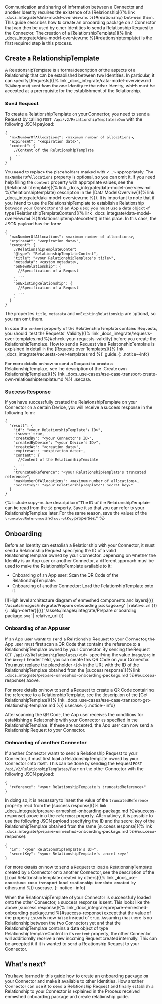 Communication and sharing of information between a Connector and another Identity requires the existence of a [Relationship]({% link _docs_integrate/data-model-overview.md %}#relationship) between them. This guide describes how to create an onboarding package on a Connector that can then be used by other Identities to send a Relationship Request to the Connector. The creation of a [RelationshipTemplate]({% link _docs_integrate/data-model-overview.md %}#relationshiptemplate) is the first required step in this process.<!--- Fundamental to this is an understanding of how to create a [Relationship Template]({% link _docs_integrate/data-model-overview.md %}#relationshiptemplate).--->

## Create a RelationshipTemplate

A RelationshipTemplate is a formal description of the aspects of a Relationship that can be established between two Identities. In particular, it can specify [Requests]({% link _docs_integrate/data-model-overview.md %}#request) sent from the one Identity to the other Identity, which must be accepted as a prerequisite for the establishment of the Relationship. <!--- For example, you can decide what data should be exchanged between the two Identities at the time the Relationship is established.-->

### Send Request

To create a RelationshipTemplate on your Connector, you need to send a Request by calling `POST /api/v2/RelationshipTemplates/Own` with the following JSON payload:

```jsonc
{
  "maxNumberOfAllocations": <maximum number of allocations>,
  "expiresAt": "<expiration date>",
  "content": {
    //Content of the RelationshipTemplate
    ...
  }
}
```

You need to replace the placeholders marked with <...> appropriately. The `maxNumberOfAllocations` property is optional, so you can omit it. If you need help filling the `content` property with appropriate values, see the [RelationshipTemplate]({% link _docs_integrate/data-model-overview.md %}#relationshiptemplate) description in the [Data Model Overview]({% link _docs_integrate/data-model-overview.md %}). It is important to note that if you intend to use the RelationshipTemplate to establish a Relationship between your Connector and an App user, you must use a data object of type [RelationshipTemplateContent]({% link _docs_integrate/data-model-overview.md %}#relationshiptemplatecontent) in this place. In this case, the JSON payload has the form:

```jsonc
{
  "maxNumberOfAllocations": <maximum number of allocations>,
  "expiresAt": "<expiration date>",
  "content": {
    //RelationshipTemplateContent
    "@type": "RelationshipTemplateContent",
    "title": "<your RelationshipTemplate's title>",
    "metadata": <custom metadata>,
    "onNewRelationship": {
      //Specification of a Request
      ...
    },
    "onExistingRelationship": {
      //Specification of a Request
      ...
    }
  }
}
```

The properties `title`, `metadata` and `onExistingRelationship` are optional, so you can omit them.

In case the `content` property of the RelationshipTemplate contains Requests, you should [test the Requests' Validity]({% link _docs_integrate/requests-over-templates.md %}#check-your-requests-validity) before you create the RelationshipTemplate. How to send a Request via a RelationshipTemplate is explained in detail in the [Requests over Templates]({% link _docs_integrate/requests-over-templates.md %}) guide.
{: .notice--info}

For more details on how to send a Request to create a RelationshipTemplate, see the description of the [Create own RelationshipTemplate]({% link _docs_use-cases/use-case-transport-create-own-relationshiptemplate.md %}) usecase.

<!---{% include rapidoc api_route_regex="^post /api/v2/RelationshipTemplates/Own$" %}--->

### Success Response

If you have successfully created the RelationshipTemplate on your Connector on a certain Device, you will receive a success response in the following form:

```jsonc
{
  "result": {
    "id": "<your RelationshipTemplate's ID>",
    "isOwn": true,
    "createdBy": "<your Connector's ID>",
    "createdByDevice": "<your Device's ID>",
    "createdAt": "<creation date>",
    "expiresAt": "<expiration date>",
    "content": {
      //Content of the RelationshipTemplate
      ...
    },
    "truncatedReference": "<your RelationshipTemplate's truncated reference>",
    "maxNumberOfAllocations": <maximum number of allocations>,
    "secretKey": "<your RelationshipTemplate's secret key>"
  }
}
```

{% include copy-notice description="The ID of the RelationshipTemplate can be read from the `id` property. Save it so that you can refer to your RelationshipTemplate later. For the same reason, save the values of the `truncatedReference` and `secretKey` properties." %}

## Onboarding

Before an Identity can establish a Relationship with your Connector, it must send a Relationship Request specifying the ID of a valid RelationshipTemplate owned by your Connector. Depending on whether the Identity is an App user or another Connector, a different approach must be used to make the RelationshipTemplate available to it:

- Onboarding of an App user: Scan the QR Code of the RelationshipTemplate.
- Onboarding of another Connector: Load the RelationshipTemplate onto it.

[![High level architecture diagram of enmeshed components and layers]({{ '/assets/images/integrate/Prepare onboarding package.svg' | relative_url }}){: .align-center}]({{ '/assets/images/integrate/Prepare onboarding package.svg' | relative_url }})

<!--- Not magnifiable version: ![High level architecture diagram of enmeshed components and layers]({{ '/assets/images/integrate/Prepare enmeshed onboarding package.svg' | relative_url }}){: .align-center} --->

### Onboarding of an App user

If an App user wants to send a Relationship Request to your Connector, the App user must first scan a QR Code that contains the reference to a RelationshipTemplate owned by your Connector. By sending the Request `GET /api/v2/RelationshipTemplates/<id>`, specifying the value `image/png` in the `Accept` header field, you can create this QR Code on your Connector. You must replace the placeholder `<id>` in the URL with the ID of the RelationshipTemplate obtained from the [success response]({% link _docs_integrate/prepare-enmeshed-onboarding-package.md %}#success-response) above.

For more details on how to send a Request to create a QR Code containing the reference to a RelationshipTemplate, see the description of the [Get RelationshipTemplate]({% link _docs_use-cases/use-case-transport-get-relationship-template.md %}) usecase.
{: .notice--info}

<!---{% include rapidoc api_route_regex="^get /api/v2/RelationshipTemplates/{id}$" %}--->

After scanning the QR Code, the App user receives the conditions for establishing a Relationship with your Connector as specified in the RelationshipTemplate. If these are accepted, the App user can now send a Relationship Request to your Connector.

### Onboarding of another Connector

If another Connector wants to send a Relationship Request to your Connector, it must first load a RelationshipTemplate owned by your Connector onto itself. This can be done by sending the Request `POST /api/v2/RelationshipTemplates/Peer` on the other Connector with the following JSON payload: <!--- reference: UkxU... --->

```jsonc
{
  "reference": "<your RelationshipTemplate's truncatedReference>"
}
```

In doing so, it is necessary to insert the value of the `truncatedReference` property read from the [success response]({% link _docs_integrate/prepare-enmeshed-onboarding-package.md %}#success-response) above into the `reference` property. Alternatively, it is possible to use the following JSON payload specifying the ID and the secret key of the RelationshipTemplate obtained from the same [success response]({% link _docs_integrate/prepare-enmeshed-onboarding-package.md %}#success-response):

```jsonc
{
  "id": "<your RelationshipTemplate's ID>",
  "secretKey": "<your RelationshipTemplate's secret key>"
}
```

For more details on how to send a Request to load a RelationshipTemplate created by a Connector onto another Connector, see the description of the [Load RelationshipTemplate created by others]({% link _docs_use-cases/use-case-transport-load-relationship-template-created-by-others.md %}) usecase.
{: .notice--info}

When the RelationshipTemplate of your Connector is successfully loaded onto the other Connector, a success response is sent. This looks like the above [success response]({% link _docs_integrate/prepare-enmeshed-onboarding-package.md %}#success-response) except that the value of the property `isOwn` is now `false` instead of `true`. Assuming that there is no Relationship between the two Connectors yet and that the RelationshipTemplate contains a data object of type RelationshipTemplateContent in its `content` property, the other Connector will additionally receive a new incoming Request created internally. This can be accepted it if it is wanted to send a Relationship Request to your Connector.

## What's next?

You have learned in this guide how to create an onboarding package on your Connector and make it available to other Identities. How another Connector can use it to send a Relationship Request and finally establish a Relationship to your Connector is explained in the Process received enmeshed onboarding package and create relationship guide.

<!--- TODO: insert: [Process received enmeshed onboarding package and create relationship]({_docs_integrate/process-received-enmeshed-onboarding-package-and-create-relationship.md}) --->

<!--- There is a similar article for an App user that receives an onboarding package --->

